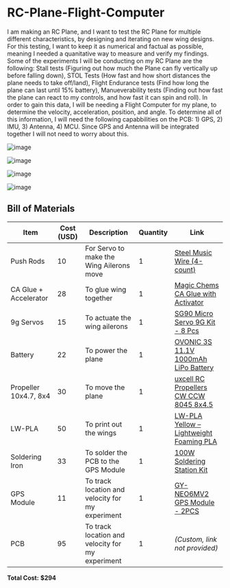 # RC-Plane-Flight-Computer
I am making an RC Plane, and I want to test the RC Plane for multiple different characteristics, by designing and iterating on new wing designs. For this testing, I want to keep it as numerical and factual as possible, meaning I needed a quanitative way to measure and verify my findings. 
Some of the experiments I will be conducting on my RC Plane are the following: Stall tests (Figuring out how much the Plane can fly vertically up before falling down), STOL Tests (How fast and how short distances the plane needs to take off/land), Flight Endurance tests (Find how long the plane can last until 15% battery), Manueverability tests (Finding out how fast the plane can react to my controls, and how fast it can spin and roll).
In order to gain this data, I will be needing a Flight Computer for my plane, to determine the velocity, acceleration, position, and angle. To determine all of this information, I will need the following capabbilities on the PCB: 1) GPS, 2) IMU, 3) Antenna, 4) MCU. Since GPS and Antenna will be integrated together I will not need to worry about this. 

![image](https://github.com/user-attachments/assets/116bf8ab-4a91-4b29-ba7d-38d6b522504f)

![image](https://github.com/user-attachments/assets/beb2a4b1-f7a2-4149-babd-dfa2cf016b17)

![image](https://github.com/user-attachments/assets/06fc6e53-5af7-4822-bdb8-8c1503d68fe5)

![image](https://github.com/user-attachments/assets/cbea76ec-8aa4-436b-93b6-02a3d2c9394f)

## Bill of Materials

| **Item**                 | **Cost (USD)** | **Description**                                                | **Quantity** | **Link**                                                                                                                                                                                                 |
|--------------------------|----------------|----------------------------------------------------------------|--------------|----------------------------------------------------------------------------------------------------------------------------------------------------------------------------------------------------------|
| Push Rods                | 10             | For Servo to make the Wing Ailerons move                       | 1            | [Steel Music Wire (4-count)](https://www.amazon.com/dp/B0006O8Q7Y)                                                                                                  |
| CA Glue + Accelerator    | 28             | To glue wing together                                          | 1            | [Magic Chems CA Glue with Activator](https://www.amazon.com/dp/B09V77GH24)                                                                                         |
| 9g Servos                | 15             | To actuate the wing ailerons                                   | 1            | [SG90 Micro Servo 9G Kit - 8 Pcs](https://www.amazon.com/dp/B07R29RRTS)                                                                                            |
| Battery                  | 22             | To power the plane                                             | 1            | [OVONIC 3S 11.1V 1000mAh LiPo Battery](https://www.amazon.com/dp/B08L8QFGDR)                                                                                       |
| Propeller 10x4.7, 8x4    | 30             | To move the plane                                              | 1            | [uxcell RC Propellers CW CCW 8045 8x4.5](https://www.amazon.com/dp/B08XQHYZQK)                                                                                      |
| LW-PLA                   | 50             | To print out the wings                                         | 1            | [LW-PLA Yellow – Lightweight Foaming PLA](https://colorfabb.com/lw-pla-yellow)                                                                                      |
| Soldering Iron           | 33             | To solder the PCB to the GPS Module                            | 1            | [100W Soldering Station Kit](https://www.amazon.com/dp/B08NDQGJMC)                                                                                                  |
| GPS Module               | 11             | To track location and velocity for my experiment               | 1            | [GY-NEO6MV2 GPS Module - 2PCS](https://www.amazon.com/dp/B07GBZ4Q68)                                                                                                |
| PCB                     | 95             | To track location and velocity for my experiment               | 1            | *(Custom, link not provided)*                                                                                                                                       |

**Total Cost:** **$294**
